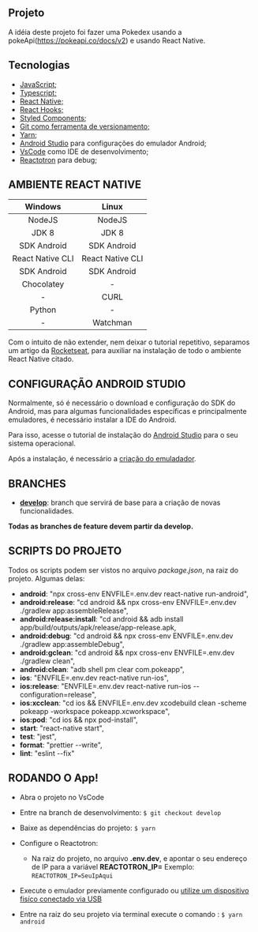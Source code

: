 ## Projeto
A idéia deste projeto foi fazer uma Pokedex usando a pokeApi(https://pokeapi.co/docs/v2) e usando React Native.

## Tecnologias

- [JavaScript;](https://developer.mozilla.org/pt-BR/docs/Web/JavaScript)
- [Typescript;](https://www.typescriptlang.org/)
- [React Native;](https://reactnative.dev/)
- [React Hooks;](https://pt-br.reactjs.org/docs/hooks-intro.html)
- [Styled Components;](https://styled-components.com/)
- [Git como ferramenta de versionamento;](https://git-scm.com/doc)
- [Yarn;](https://classic.yarnpkg.com/en/docs/)
- [Android Studio](https://git-scm.com/doc) para configurações do emulador Android;
- [VsCode](https://code.visualstudio.com/) como IDE de desenvolvimento;
- [Reactotron](https://github.com/infinitered/reactotron) para debug;

## AMBIENTE REACT NATIVE

|     Windows      |      Linux       |
| :--------------: | :--------------: |
|      NodeJS      |      NodeJS      |
|      JDK 8       |      JDK 8       |
|   SDK Android    |   SDK Android    |
| React Native CLI | React Native CLI |
|   SDK Android    |   SDK Android    |
|    Chocolatey    |        -         |
|        -         |       CURL       |
|      Python      |        -         |
|        -         |     Watchman     |

Com o intuito de não extender, nem deixar o tutorial repetitivo, separamos um artigo da [Rocketseat](https://rocketseat.com.br/), para auxiliar na instalação de todo o ambiente React Native citado.

## CONFIGURAÇÃO ANDROID STUDIO

Normalmente, só é necessário o download e configuração do SDK do Android, mas para algumas funcionalidades específicas e principalmente emuladores, é necessário instalar a IDE do Android.

Para isso, acesse o tutorial de instalação do [Android Studio](https://developer.android.com/studio) para o seu sistema operacional.

Após a instalação, é necessário a [criação do emuladador](https://developer.android.com/studio/run/managing-avds?hl=pt-br&authuser=1).

## BRANCHES

- [**develop**](https://github.com/thiago-cmont/pokeApp.git): branch que servirá de base para a criação de novas funcionalidades.

**Todas as branches de feature devem partir da develop.**

## SCRIPTS DO PROJETO

Todos os scripts podem ser vistos no arquivo _package.json_, na raiz do projeto.
Algumas delas:

- **android**: "npx cross-env ENVFILE=.env.dev react-native run-android",
- **android:release**: "cd android && npx cross-env ENVFILE=.env.dev ./gradlew app:assembleRelease",
- **android:release:install**: "cd android && adb install app/build/outputs/apk/release/app-release.apk,
- **android:debug**: "cd android && npx cross-env ENVFILE=.env.dev ./gradlew app:assembleDebug",
- **android:gclean**: "cd android && npx cross-env ENVFILE=.env.dev ./gradlew clean",
- **android:clean**: "adb shell pm clear com.pokeapp",
- **ios**: "ENVFILE=.env.dev react-native run-ios",
- **ios:release**: "ENVFILE=.env.dev react-native run-ios --configuration=release",
- **ios:xcclean**: "cd ios && ENVFILE=.env.dev xcodebuild clean -scheme pokeapp -workspace pokeapp.xcworkspace",
- **ios:pod**: "cd ios && npx pod-install",
- **start**: "react-native start",
- **test**: "jest",
- **format**: "prettier --write",
- **lint**: "eslint --fix"

## RODANDO O App!

- Abra o projeto no VsCode

- Entre na branch de desenvolvimento:
  `$ git checkout develop`

- Baixe as dependências do projeto:
  `$ yarn`

- Configure o Reactotron:

  - Na raiz do projeto, no arquivo **.env.dev**, e apontar o seu endereço de IP para a variável **REACTOTRON_IP=**
    Exemplo: `REACTOTRON_IP=SeuIpAqui`

- Execute o emulador previamente configurado ou [utilize um dispositivo fisíco conectado via USB](https://react-native.rocketseat.dev/usb/android)

- Entre na raiz do seu projeto via terminal execute o comando :
  `$ yarn android`
